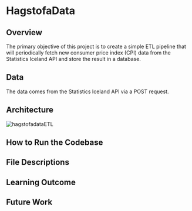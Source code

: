 # HagstofaData

## Overview
The primary objective of this project is to create a simple ETL pipeline that will periodically fetch new consumer price index (CPI) data from the Statistics Iceland API and store the result in a database.

## Data
The data comes from the Statistics Iceland API via a POST request.

## Architecture
![hagstofadataETL](https://github.com/user-attachments/assets/ddcb2cef-593e-42a0-a60b-058d155b030e)


## How to Run the Codebase

## File Descriptions

## Learning Outcome

## Future Work
